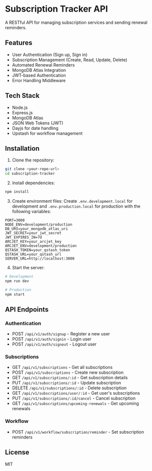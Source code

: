 # Subscription Tracker API

A RESTful API for managing subscription services and sending renewal reminders.

## Features

- User Authentication (Sign up, Sign in)
- Subscription Management (Create, Read, Update, Delete)
- Automated Renewal Reminders
- MongoDB Atlas Integration
- JWT-based Authentication
- Error Handling Middleware

## Tech Stack

- Node.js
- Express.js
- MongoDB Atlas
- JSON Web Tokens (JWT)
- Dayjs for date handling
- Upstash for workflow management

## Installation

1. Clone the repository:
```bash
git clone <your-repo-url>
cd subscription-tracker
```

2. Install dependencies:
```bash
npm install
```

3. Create environment files:
   Create `.env.development.local` for development and `.env.production.local` for production with the following variables:
```env
PORT=3000
NODE_ENV=development/production
DB_URI=your_mongodb_atlas_uri
JWT_SECRET=your_jwt_secret
JWT_EXPIRES_IN=7d
ARCJET_KEY=your_arcjet_key
ARCJET_ENV=development/production
QSTASH_TOKEN=your_qstash_token
QSTASH_URL=your_qstash_url
SERVER_URL=http://localhost:3000
```

4. Start the server:
```bash
# Development
npm run dev

# Production
npm start
```

## API Endpoints

### Authentication
- POST `/api/v1/auth/signup` - Register a new user
- POST `/api/v1/auth/signin` - Login user
- POST `/api/v1/auth/signout` - Logout user

### Subscriptions
- GET `/api/v1/subscriptions` - Get all subscriptions
- POST `/api/v1/subscriptions` - Create new subscription
- GET `/api/v1/subscriptions/:id` - Get subscription details
- PUT `/api/v1/subscriptions/:id` - Update subscription
- DELETE `/api/v1/subscriptions/:id` - Delete subscription
- GET `/api/v1/subscriptions/user/:id` - Get user's subscriptions
- PUT `/api/v1/subscriptions/:id/cancel` - Cancel subscription
- GET `/api/v1/subscriptions/upcoming-renewals` - Get upcoming renewals

### Workflow
- POST `/api/v1/workflow/subscription/reminder` - Set subscription reminders

## License

MIT 